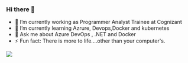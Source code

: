 ### Hi there 👋


- 🔭 I’m currently working as Programmer Analyst Trainee at Cognizant
- 🌱 I’m currently learning Azrure, Devops,Docker and kubernetes
- 💬 Ask me about Azure DevOps , .NET and Docker
- ⚡ Fun fact: There is more to life....other than your computer's. 
 
 
<img src = "https://github-readme-stats.vercel.app/api?username=tanishguleria&&show_icons=true&title_color=ffffff&icon_color=bb2acf&text_color=daf7dc&bg_color=151515">
</center>

